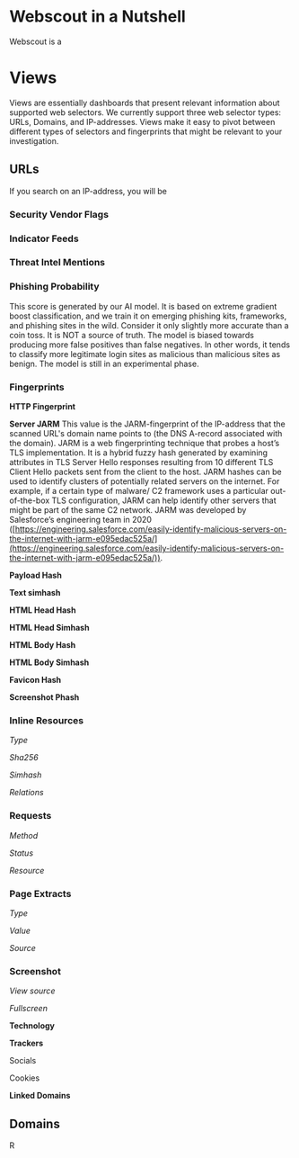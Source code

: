 # **Webscout in a Nutshell**

Webscout is a

# Views


Views are essentially dashboards that present relevant information about supported web selectors. We currently support three web selector types: URLs, Domains, and IP-addresses. Views make it easy to pivot between different types of selectors and fingerprints that might be relevant to your investigation.

## URLs

If you search on an IP-address, you will be

### Security Vendor Flags


### Indicator Feeds


### Threat Intel Mentions


### Phishing Probability
This score is generated by our AI model. It is based on extreme gradient boost classification, and we train it on emerging phishing kits, frameworks, and phishing sites in the wild. Consider it only slightly more accurate than a coin toss. It is NOT a source of truth. The model is  biased towards producing more false positives than false negatives. In other words, it tends to classify more legitimate login sites as malicious than malicious sites as benign. The model is still in an experimental phase. 

### Fingerprints


**HTTP Fingerprint** 


**Server JARM**
This value is the JARM-fingerprint of the IP-address that the scanned URL's domain name points to (the DNS A-record associated with the domain). JARM is a web fingerprinting technique that probes a host’s TLS implementation. It is a hybrid fuzzy hash generated by examining attributes in TLS Server Hello responses resulting from 10 different TLS Client Hello packets sent from the client to the host. JARM hashes can be used to identify clusters of potentially related  servers on the internet. For example, if a certain type of malware/ C2 framework uses a particular out-of-the-box TLS configuration, JARM can help identify other servers that might be part of the same C2 network. JARM was developed by Salesforce’s engineering team in 2020 ([https://engineering.salesforce.com/easily-identify-malicious-servers-on-the-internet-with-jarm-e095edac525a/](https://engineering.salesforce.com/easily-identify-malicious-servers-on-the-internet-with-jarm-e095edac525a/)).  

**Payload Hash**


**Text simhash**


**HTML Head Hash**


**HTML Head Simhash**


**HTML Body Hash**


**HTML Body Simhash**


**Favicon Hash**


**Screenshot Phash** 


### Inline Resources

_Type_

_Sha256_

_Simhash_

_Relations_

### Requests

_Method_

_Status_

_Resource_

### Page Extracts

_Type_

_Value_

_Source_

### Screenshot

_View source_

_Fullscreen_

**Technology**

**Trackers**

Socials

Cookies

**Linked Domains**

## Domains

R